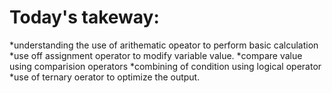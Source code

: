 # Today's takeway:

*understanding the use of arithematic opeator to perform basic calculation
*use off assignment operator to modify variable value.
*compare value using comparision operators
*combining of condition using logical operator
*use of ternary oerator to optimize the output.
